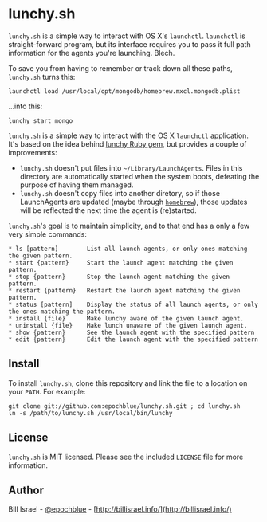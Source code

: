 lunchy.sh
=========

`lunchy.sh` is a simple way to interact with OS X's `launchctl`.
`launchctl` is straight-forward program, but its interface requires you to pass
it full path information for the agents you're launching. Blech.

To save you from having to remember or track down all these paths, `lunchy.sh`
turns this:

    launchctl load /usr/local/opt/mongodb/homebrew.mxcl.mongodb.plist

...into this:

    lunchy start mongo


`lunchy.sh` is a simple way to interact with the OS X `launchctl` application.
It's based on the idea behind [lunchy Ruby gem](https://github.com/mperham/lunchy),
but provides a couple of improvements:

  * `lunchy.sh` doesn't put files into `~/Library/LaunchAgents`. Files in this
directory are automatically started when the system boots, defeating the purpose
of having them managed.
  * `lunchy.sh` doesn't copy files into another diretory, so if those
LaunchAgents are updated (maybe through [`homebrew`](http://mxcl.github.io/homebrew/)),
those updates will be reflected the next time the agent is (re)started.


`lunchy.sh`'s goal is to maintain simplicity, and to that end has a only a few very
simple commands:

    * ls [pattern]        List all launch agents, or only ones matching the given pattern.
    * start {pattern}     Start the launch agent matching the given pattern.
    * stop {pattern}      Stop the launch agent matching the given pattern.
    * restart {pattern}   Restart the launch agent matching the given pattern.
    * status [pattern]    Display the status of all launch agents, or only the ones matching the pattern.
    * install {file}      Make lunchy aware of the given launch agent.
    * uninstall {file}    Make lunch unaware of the given launch agent.
    * show {pattern}      See the launch agent with the specified pattern
    * edit {pattern}      Edit the launch agent with the specified pattern


Install
-------

To install `lunchy.sh`, clone this repository and link the file to a location
on your `PATH`. For example:

    git clone git://github.com:epochblue/lunchy.sh.git ; cd lunchy.sh
    ln -s /path/to/lunchy.sh /usr/local/bin/lunchy


License
-------

`lunchy.sh` is MIT licensed. Please see the included `LICENSE` file for more information.

Author
------

Bill Israel - [@epochblue](https://twitter.com/epochblue) - [http://billisrael.info/](http://billisrael.info/)

